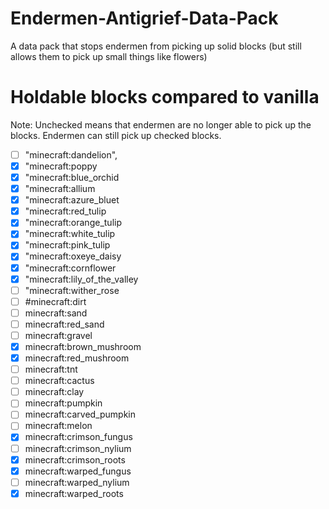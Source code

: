 # Endermen-Antigrief-Data-Pack
A data pack that stops endermen from picking up solid blocks (but still allows them to pick up small things like flowers)

# Holdable blocks compared to vanilla
Note: Unchecked means that endermen are no longer able to pick up the blocks. Endermen can still pick up checked blocks.
- [ ] "minecraft:dandelion",
- [x] "minecraft:poppy
- [x] "minecraft:blue_orchid
- [x] "minecraft:allium
- [x] "minecraft:azure_bluet
- [x] "minecraft:red_tulip
- [x] "minecraft:orange_tulip
- [x] "minecraft:white_tulip
- [x] "minecraft:pink_tulip
- [x] "minecraft:oxeye_daisy
- [x] "minecraft:cornflower
- [x] "minecraft:lily_of_the_valley
- [ ] "minecraft:wither_rose
- [ ] #minecraft:dirt
- [ ] minecraft:sand
- [ ] minecraft:red_sand
- [ ] minecraft:gravel
- [x] minecraft:brown_mushroom
- [x] minecraft:red_mushroom
- [ ] minecraft:tnt
- [ ] minecraft:cactus
- [ ] minecraft:clay
- [ ] minecraft:pumpkin
- [ ] minecraft:carved_pumpkin
- [ ] minecraft:melon
- [x] minecraft:crimson_fungus
- [ ] minecraft:crimson_nylium
- [x] minecraft:crimson_roots
- [x] minecraft:warped_fungus
- [ ] minecraft:warped_nylium
- [x] minecraft:warped_roots
